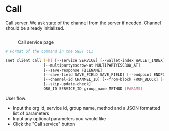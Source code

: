 # Call

Call server. We ask state of the channel from the server if needed. Channel should be already initialized.

<figure><img src="../../.gitbook/assets/Screenshot 2024-08-17 at 6.16.25 PM.png" alt=""><figcaption><p>Call service page</p></figcaption></figure>

```bash
# Format of the command in the SNET CLI

snet client call [-h] [--service SERVICE] [--wallet-index WALLET_INDEX]
                 [--multipartyescrow-at MULTIPARTYESCROW_AT]
                 [--save-response FILENAME]
                 [--save-field SAVE_FIELD SAVE_FIELD] [--endpoint ENDPOINT]
                 [--channel-id CHANNEL_ID] [--from-block FROM_BLOCK] [--yes]
                 [--skip-update-check]
                 ORG_ID SERVICE_ID group_name METHOD [PARAMS]
```

User flow:

* Input the org id, service id, group name, method and a JSON formatted list of parameters
* Input any optional parameters you would like
* Click the "Call service" button
